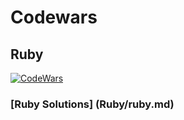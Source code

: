 # Codewars

## Ruby
[![CodeWars](https://www.codewars.com/users/adrian.eyre/badges/large)](https://www.codewars.com/users/adrian.eyre "My Honor Badge")
### [Ruby Solutions] (Ruby/ruby.md)
